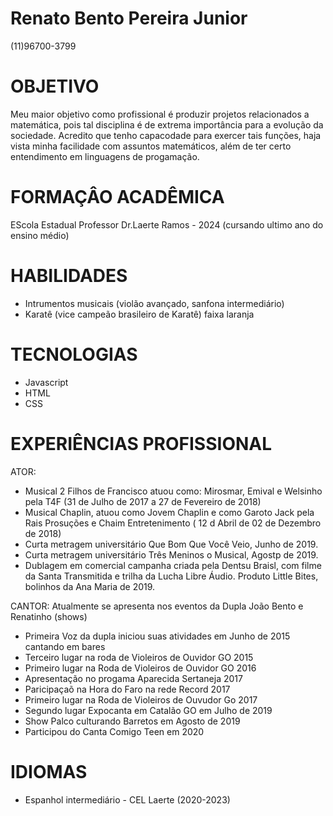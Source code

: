 # Renato Bento Pereira Junior 
(11)96700-3799

# OBJETIVO
Meu maior objetivo como profissional é produzir projetos relacionados a matemática, pois tal disciplina é de extrema importância para a evolução da sociedade. Acredito que tenho capacodade para exercer tais funções, haja vista minha facilidade com assuntos matemáticos, além de ter certo entendimento em linguagens de progamação.

# FORMAÇÂO ACADÊMICA
EScola Estadual Professor Dr.Laerte Ramos - 2024 (cursando ultimo ano do ensino médio)

# HABILIDADES
- Intrumentos musicais (violão avançado, sanfona intermediário)
- Karatê (vice campeão brasileiro de Karatê) faixa laranja

# TECNOLOGIAS
- Javascript
- HTML
- CSS

# EXPERIÊNCIAS PROFISSIONAL
ATOR:
- Musical 2 Filhos de Francisco atuou como: Mirosmar, Emival e Welsinho pela T4F (31 de Julho de 2017 a 27 de Fevereiro de 2018)
- Musical Chaplin, atuou como Jovem Chaplin e como Garoto Jack pela Rais Prosuções e Chaim Entretenimento ( 12 d Abril de 02 de Dezembro de 2018)
- Curta metragem universitário Que Bom Que Você Veio, Junho de 2019.
- Curta metragem universitário Três Meninos o Musical, Agostp de 2019.
- Dublagem em comercial campanha criada pela Dentsu Braisl, com filme da Santa Transmitida e trilha da Lucha Libre Áudio. Produto Little Bites, bolinhos da Ana Maria de 2019.

 CANTOR: Atualmente se apresenta nos eventos da Dupla João Bento e Renatinho (shows)
 - Primeira Voz da dupla iniciou suas atividades em Junho de 2015 cantando em bares
 - Terceiro lugar na roda de Violeiros de Ouvidor GO 2015
 - Primeiro lugar na Roda de Violeiros de Ouvidor GO 2016
 - Apresentação no progama Aparecida Sertaneja 2017
 - Paricipaçaõ na Hora do Faro na rede Record 2017
 - Primeiro lugar na Roda de Violeiros de Ouvudor Go 2017
 - Segundo lugar Expocanta em Catalão GO em Julho de 2019
 - Show Palco culturando Barretos em Agosto de 2019
 - Participou do Canta Comigo Teen em 2020

  # IDIOMAS 
  - Espanhol intermediário - CEL Laerte (2020-2023)
